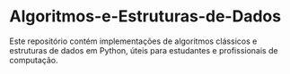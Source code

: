 # Algoritmos-e-Estruturas-de-Dados
Este repositório contém implementações de algoritmos clássicos e estruturas de dados em Python, úteis para estudantes e profissionais de computação.
